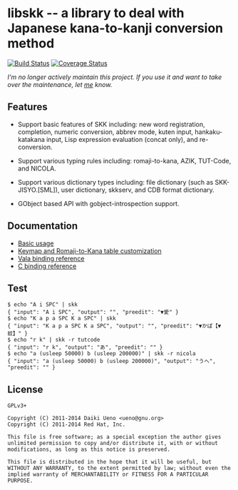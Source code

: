 libskk -- a library to deal with Japanese kana-to-kanji conversion method
======
[![Build Status](https://travis-ci.org/ueno/libskk.svg?branch=master)](https://travis-ci.org/ueno/libskk) [![Coverage Status](https://img.shields.io/coveralls/ueno/libskk.svg)](https://coveralls.io/r/ueno/libskk)

*I'm no longer actively maintain this project.  If you use it and want to take over the maintenance, let [me](mailto:ueno@gnu.org) know.*

Features
------

* Support basic features of SKK including: new word registration,
completion, numeric conversion, abbrev mode, kuten input,
hankaku-katakana input, Lisp expression evaluation (concat only),
and re-conversion.

* Support various typing rules including: romaji-to-kana, AZIK,
TUT-Code, and NICOLA.

* Support various dictionary types including: file dictionary (such as
SKK-JISYO.[SML]), user dictionary, skkserv, and CDB format
dictionary.

* GObject based API with gobject-introspection support.

Documentation
------

* [Basic usage](https://github.com/ueno/libskk/blob/master/tests/context.c)
* [Keymap and Romaji-to-Kana table customization](https://github.com/ueno/libskk/blob/master/rules/README.rules)
* [Vala binding reference](http://du-a.org/docs/libskk/libskk/)
* [C binding reference](http://du-a.org/docs/gtk-doc/libskk/html/)

Test
------
```
$ echo "A i SPC" | skk
{ "input": "A i SPC", "output": "", "preedit": "▼愛" }
$ echo "K a p a SPC K a SPC" | skk
{ "input": "K a p a SPC K a SPC", "output": "", "preedit": "▼かぱ【▼蚊】" }
$ echo "r k" | skk -r tutcode
{ "input": "r k", "output": "あ", "preedit": "" }
$ echo "a (usleep 50000) b (usleep 200000)" | skk -r nicola
{ "input": "a (usleep 50000) b (usleep 200000)", "output": "うへ", "preedit": "" }
```

License
------
```
GPLv3+

Copyright (C) 2011-2014 Daiki Ueno <ueno@gnu.org>
Copyright (C) 2011-2014 Red Hat, Inc.

This file is free software; as a special exception the author gives
unlimited permission to copy and/or distribute it, with or without
modifications, as long as this notice is preserved.

This file is distributed in the hope that it will be useful, but
WITHOUT ANY WARRANTY, to the extent permitted by law; without even the
implied warranty of MERCHANTABILITY or FITNESS FOR A PARTICULAR PURPOSE.
```